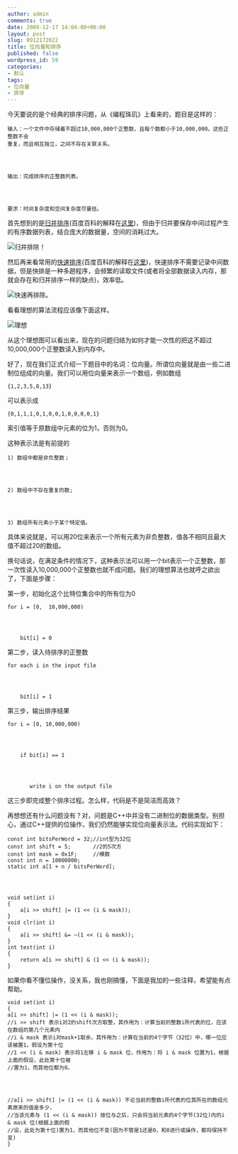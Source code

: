 ```yaml
---
author: admin
comments: true
date: 2009-12-17 14:04:00+00:00
layout: post
slug: 0912172022
title: 位向量和排序
published: false
wordpress_id: 59
categories:
- 默认
tags:
- 位向量
- 排序
---
```


今天要说的是个经典的排序问题，从《编程珠玑》上看来的，题目是这样的：

    
    输入：一个文件中存储着不超过10,000,000个正整数，且每个数都小于10,000,000。这些正整数不会
    重复，而且相互独立，之间不存在关联关系。



    
    输出：完成排序的正整数列表。



    
    要求：时间复杂度和空间复杂度尽量低。


首先想到的是[归并排序](http://zh.wikipedia.org/wiki/%E5%BD%92%E5%B9%B6%E6%8E%92%E5%BA%8F)(百度百科的解释在[这里](http://baike.baidu.com/view/19000.htm))，但由于归并要保存中间过程产生的有序数据列表，结合庞大的数据量，空间的消耗过大。


![归并](/wp-content/uploads/2009/12/归并.bmp)排除！


然后再来看常用的[快速排序](http://zh.wikipedia.org/wiki/%E5%BF%AB%E9%80%9F%E6%8E%92%E5%BA%8F)(百度百科的解释在[这里](http://baike.baidu.com/view/19016.htm?func=retitle))，快速排序不需要记录中间数据，但是快排是一种多趟程序，会频繁的读取文件(或者将全部数据读入内存，那就会存在和归并排序一样的缺点)，效率低。


![快速](/wp-content/uploads/2009/12/快速.bmp)再排除。


看看理想的算法流程应该像下面这样。


![理想](/wp-content/uploads/2009/12/理想.bmp)


从这个理想图可以看出来，现在的问题归结为如何才能一次性的把这不超过10,000,000个正整数读入到内存中。

好了，现在我们正式介绍一下题目中的名词：位向量。所谓位向量就是由一些二进制位组成的向量。我们可以用位向量来表示一个数组，例如数组

    
    {1,2,3,5,8,13}


可以表示成

    
    {0,1,1,1,0,1,0,0,1,0,0,0,0,1}


索引值等于原数组中元素的位为1，否则为0。

这种表示法是有前提的

    
    1) 数组中都是非负整数；



    
    2) 数组中不存在重复的数;



    
    3) 数组所有元素小于某个特定值。


具体来说就是，可以用20位来表示一个所有元素为非负整数，值各不相同且最大值不超过20的数组。

换句话说，在满足条件的情况下，这种表示法可以用一个bit表示一个正整数，那一次性读入10,000,000个正整数也就不成问题。我们的理想算法也就呼之欲出了，下面是步骤：

第一步，初始化这个比特位集合中的所有位为0

    
    for i = [0,  10,000,000)



    
        bit[i] = 0


第二步，读入待排序的正整数

    
    for each i in the input file



    
        bit[i] = 1


第三步，输出排序结果

    
    for i = [0, 10,000,000)



    
        if bit[i] == 1



    
           write i on the output file


这三步即完成整个排序过程。怎么样，代码是不是简洁而高效？

再想想还有什么问题没有？对，问题是C++中并没有二进制位的数据类型。别担心，通过C++提供的位操作，我们仍然能够实现位向量表示法。代码实现如下：

    
    const int bitsPerWord = 32;//int型为32位
    const int shift = 5;       //2的5次方
    const int mask = 0x1F;     //模数
    const int n = 10000000;
    static int a[1 + n / bitsPerWord];



    
    void set(int i)
    {
        a[i >> shift] |= (1 << (i & mask));
    }
    void clr(int i)
    {
        a[i >> shift] &= ~(1 << (i & mask));
    }
    int test(int i)
    {
        return a[i >> shift] & (1 << (i & mask));
    }


如果你看不懂位操作，没关系，我也刚搞懂，下面是我加的一些注释，希望能有点帮助。

<!-- more -->

    
    void set(int i)
    {
    a[i >> shift] |= (1 << (i & mask));
    //i >> shift 表示i对2的shift次方取整，其作用为：计算当前的整数i所代表的位，应该在数组的第几个元素内
    //i & mask 表示i对mask+1取余，其作用为：计算在当前的4个字节（32位）中，哪一位应该被置1，假设为第十位
    //1 << (i & mask) 表示将1左移 i & mask 位，作用为：将 i & mask 位置为1，根据上面的假设，此处第十位被
    //置为1，而其他位都为0。



    
    //a[i >> shift] |= (1 << (i & mask)) 不论当前的整数i所代表的位其所在的数组元素原来的值是多少，
    //当该元素与 (1 << (i & mask)) 按位与之后，只会将当前元素的4个字节(32位)内的i & mask 位(根据上面的假
    //设，此处为第十位)置为1，而其他位不变(因为不管是1还是0，和0进行或操作，都将保持不变)
    }
